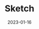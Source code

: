 ---
title: 'Sketch'
link: https://www.sketch.com
description: Sketch is the all-in-one platform for digital design — with collaborative design tools, prototyping and developer handoff.
tags: [tools]
content-type: tool
date: 2023-01-16
---